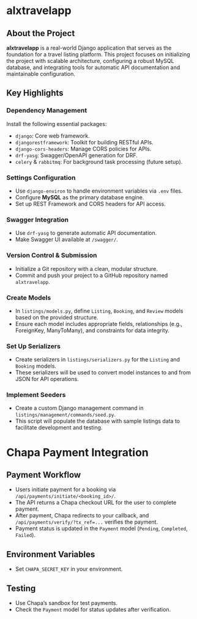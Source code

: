 #  alxtravelapp

##  About the Project

**alxtravelapp** is a real-world Django application that serves as the foundation for a travel listing platform. This project focuses on initializing the project with scalable architecture, configuring a robust MySQL database, and integrating tools for automatic API documentation and maintainable configuration.


##  Key Highlights

###  Dependency Management
Install the following essential packages:

- `django`: Core web framework.
- `djangorestframework`: Toolkit for building RESTful APIs.
- `django-cors-headers`: Manage CORS policies for APIs.
- `drf-yasg`: Swagger/OpenAPI generation for DRF.
- `celery` & `rabbitmq`: For background task processing (future setup).

###  Settings Configuration
- Use `django-environ` to handle environment variables via `.env` files.
- Configure **MySQL** as the primary database engine.
- Set up REST Framework and CORS headers for API access.

###  Swagger Integration
- Use `drf-yasg` to generate automatic API documentation.
- Make Swagger UI available at `/swagger/`.

###  Version Control & Submission
- Initialize a Git repository with a clean, modular structure.
- Commit and push your project to a GitHub repository named `alxtravelapp`.


###  Create Models
- In `listings/models.py`, define `Listing`, `Booking`, and `Review` models based on the provided structure.
- Ensure each model includes appropriate fields, relationships (e.g., ForeignKey, ManyToMany), and constraints for data integrity.

###  Set Up Serializers
- Create serializers in `listings/serializers.py` for the `Listing` and `Booking` models.
- These serializers will be used to convert model instances to and from JSON for API operations.

###  Implement Seeders
- Create a custom Django management command in `listings/management/commands/seed.py`.
- This script will populate the database with sample listings data to facilitate development and testing.



# Chapa Payment Integration

## Payment Workflow

- Users initiate payment for a booking via `/api/payments/initiate/<booking_id>/`.
- The API returns a Chapa checkout URL for the user to complete payment.
- After payment, Chapa redirects to your callback, and `/api/payments/verify/?tx_ref=...` verifies the payment.
- Payment status is updated in the `Payment` model (`Pending`, `Completed`, `Failed`).

## Environment Variables

- Set `CHAPA_SECRET_KEY` in your environment.

## Testing

- Use Chapa’s sandbox for test payments.
- Check the `Payment` model for status updates after verification.